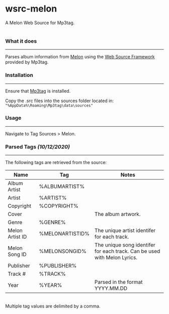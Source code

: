 # wsrc-melon
A Melon Web Source for Mp3tag.
<br><br>

### What it does
---------------------
Parses album information from [Melon](https://melon.com) using the [Web Source Framework](https://help.mp3tag.de/main_online.html) provided by Mp3tag.

### Installation
---------------------
Ensure that [Mp3tag](https://www.mp3tag.de/en/) is installed.

Copy the .src files into the sources folder located in:<br>
`"%AppData%\Roaming\Mp3tag\data\sources"`

### Usage
---------------------
Navigate to Tag Sources > Melon.

### Parsed Tags _(10/12/2020)_
---------------------
The following tags are retrieved from the source:
<br>

| Name              | Tag               | Notes
| ----------------- | ----------------- | -----------------
| Album Artist      | %ALBUMARTIST%     | 
| Artist            | %ARTIST%          | 
| Copyright         | %COPYRIGHT%       | 
| Cover             |                   | The album artwork.
| Genre             | %GENRE%           |
| Melon Artist ID   | %MELONARTISTID%   | The unique artist identifer for each track.
| Melon Song ID     | %MELONSONGID%     | The unique song identifer for each track. Can be used with Melon Lyrics.
| Publisher         | %PUBLISHER%       | 
| Track #           | %TRACK%           | 
| Year              | %YEAR%            | Parsed in the format YYYY.MM.DD

<br>
Multiple tag values are delimited by a comma.